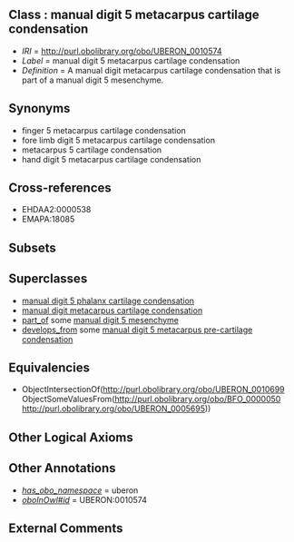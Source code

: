 
## Class : manual digit 5 metacarpus cartilage condensation

 * *IRI* = http://purl.obolibrary.org/obo/UBERON_0010574
 * *Label* = manual digit 5 metacarpus cartilage condensation
 * *Definition* = A manual digit metacarpus cartilage condensation that is part of a manual digit 5 mesenchyme.

## Synonyms

 * finger 5 metacarpus cartilage condensation
 * fore limb digit 5 metacarpus cartilage condensation
 * metacarpus 5 cartilage condensation
 * hand digit 5 metacarpus cartilage condensation

## Cross-references

 * EHDAA2:0000538
 * EMAPA:18085

## Subsets


## Superclasses

 * [manual digit 5 phalanx cartilage condensation](../../UBERON/79/UBERON_0010679.md)
 * [manual digit metacarpus cartilage condensation](../../UBERON/99/UBERON_0010699.md)
 * [part_of](../../BFO/50/BFO_0000050.md) some [manual digit 5 mesenchyme](../../UBERON/95/UBERON_0005695.md)
 * [develops_from](../../RO/02/RO_0002202.md) some [manual digit 5 metacarpus pre-cartilage condensation](../../UBERON/69/UBERON_0010569.md)

## Equivalencies

 * ObjectIntersectionOf(<http://purl.obolibrary.org/obo/UBERON_0010699> ObjectSomeValuesFrom(<http://purl.obolibrary.org/obo/BFO_0000050> <http://purl.obolibrary.org/obo/UBERON_0005695>))

## Other Logical Axioms


## Other Annotations

 * *[has_obo_namespace](../../ce/oboInOwl#hasOBONamespace.md)* = uberon
 * *[oboInOwl#id](../../id/oboInOwl#id.md)* = UBERON:0010574

## External Comments

